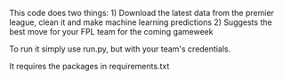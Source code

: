 This code does two things:
    1) Download the latest data from the premier league, clean it and make machine learning predictions
    2) Suggests the best move for your FPL team for the coming gameweek

To run it simply use run.py, but with your team's credentials. 

It requires the packages in requirements.txt
